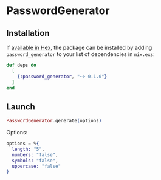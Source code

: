 # PasswordGenerator


## Installation

If [available in Hex](https://hex.pm/docs/publish), the package can be installed
by adding `password_generator` to your list of dependencies in `mix.exs`:

```elixir
def deps do
  [
    {:password_generator, "~> 0.1.0"}
  ]
end
```
## Launch

```elixir
PasswordGenerator.generate(options)
```

Options:
```elixir
options = %{
  length: "5",
  numbers: "false",
  symbols: "false",
  uppercase: "false"
}
````
